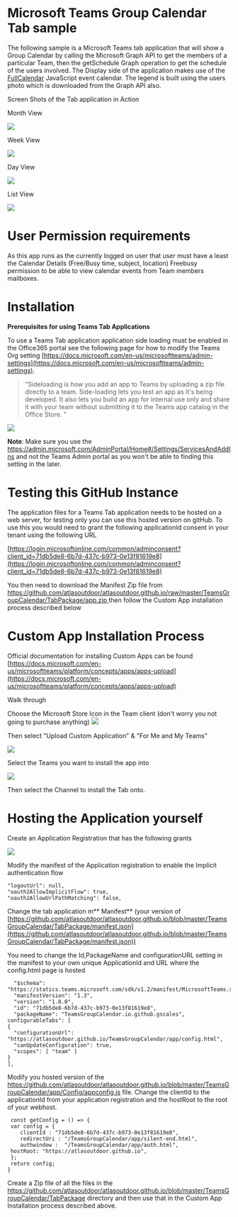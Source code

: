 # Microsoft Teams Group Calendar Tab sample

The following sample is a Microsoft Teams tab application that will show a Group Calendar by calling the Microsoft Graph API  to get the members of a particular Team, then the getSchedule Graph operation to get the schedule of the users involved. The Display side of the application makes use of the [FullCalendar](https://fullcalendar.io/) JavaScript event calendar. The legend is built using the users photo which is downloaded from the Graph API also.

Screen Shots of the Tab application in Action 

Month View

![](https://atlasoutdoor.github.io/TeamsGroupCalendar/docs/gcScreen1.JPG)

Week View

![](https://atlasoutdoor.github.io/TeamsGroupCalendar/docs/gcscren3.JPG)

Day View 

![](https://atlasoutdoor.github.io/TeamsGroupCalendar/docs/gcscren2.JPG)

List View

![](https://atlasoutdoor.github.io/TeamsGroupCalendar/docs/gcscren4.JPG)

# User Permission requirements #

As this app runs as the currently logged on user that user must have a least the Calendar Details (Free/Busy time, subject, location) Freebusy permission to be able to view calendar events from Team members mailboxes.

# **Installation** #

**Prerequisites for using Teams Tab Applications**

To use a Teams Tab application application side loading must be enabled in the Office365 portal see the following page for how to modify the Teams Org setting [https://docs.microsoft.com/en-us/microsoftteams/admin-settings](https://docs.microsoft.com/en-us/microsoftteams/admin-settings). 
> "Sideloading is how you add an app to Teams by uploading a zip file directly to a team. Side-loading lets you test an app as it's being developed. It also lets you build an app for internal use only and share it with your team without submitting it to the Teams app catalog in the Office Store. "

![](https://atlasoutdoor.github.io/TeamsGroupCalendar/docs/Sideloading.JPG)

**Note**: Make sure you use the https://admin.microsoft.com/AdminPortal/Home#/Settings/ServicesAndAddIns and not the Teams Admin portal as you won't be able to finding this setting in the later.

# Testing this GitHub Instance #

The application files for a Teams Tab application needs to be hosted on a web server, for testing only you can use this hosted version on gitHub. To use this you would need to grant the following applicationId consent in your tenant using the following URL

[https://login.microsoftonline.com/common/adminconsent?client_id=71db5de8-6b7d-437c-b973-0e13f81619e8](https://login.microsoftonline.com/common/adminconsent?client_id=71db5de8-6b7d-437c-b973-0e13f81619e8)

You then need to download the Manifest Zip file from [https://github.com/atlasoutdoor/atlasoutdoor.github.io/raw/master/TeamsGroupCalendar/TabPackage/app.zip
](https://github.com/atlasoutdoor/atlasoutdoor.github.io/raw/master/TeamsGroupCalendar/TabPackage/app.zip)
then follow the Custom App installation process described below


# **Custom App Installation Process** #

Official documentation for installing Custom Apps can be found 
[https://docs.microsoft.com/en-us/microsoftteams/platform/concepts/apps/apps-upload](https://docs.microsoft.com/en-us/microsoftteams/platform/concepts/apps/apps-upload)

Walk through

Choose the Microsoft Store Icon in the Team client (don't worry you not going to purchase anything)
![](https://atlasoutdoor.github.io/TeamsGroupCalendar/docs/walkthrough1.JPG)

Then select "Upload Custom Application" & "For Me and My Teams"

![](https://atlasoutdoor.github.io/TeamsGroupCalendar/docs/walkthrough2.JPG)

Select the Teams you want to install the app into 

![](https://atlasoutdoor.github.io/TeamsGroupCalendar/docs/walkthrough3.JPG)

Then select the Channel to install the Tab onto.

# Hosting the Application yourself #

Create an Application Registration that has the following grants

![](https://atlasoutdoor.github.io/TeamsGroupCalendar/docs/grantsrequired.JPG)

Modify the manifest of the Application registration to enable the Implicit authentication flow 

    "logoutUrl": null,
  	"oauth2AllowImplicitFlow": true,
    "oauth2AllowUrlPathMatching": false,

Change the tab application m** Manifest** (your version of [https://github.com/atlasoutdoor/atlasoutdoor.github.io/blob/master/TeamsGroupCalendar/TabPackage/manifest.json](https://github.com/atlasoutdoor/atlasoutdoor.github.io/blob/master/TeamsGroupCalendar/TabPackage/manifest.json))

You need to change the Id,PackageName and configurationURL setting in the manifest to your own unique ApplicationId and URL where the config.html page is hosted

      "$schema": "https://statics.teams.microsoft.com/sdk/v1.2/manifest/MicrosoftTeams.schema.json", 
  	  "manifestVersion": "1.3",
      "version": "1.0.0",
      "id": "71db5de8-6b7d-437c-b973-0e13f81619e8",
      "packageName": "TeamsGroupCalendar.io.github.gscales",
    configurableTabs": [
    {
      "configurationUrl": "https://atlasoutdoor.github.io/TeamsGroupCalendar/app/config.html",
      "canUpdateConfiguration": true,
      "scopes": [ "team" ]
    }
    ],

Modify you hosted version of the https://github.com/atlasoutdoor/atlasoutdoor.github.io/blob/master/TeamsGroupCalendar/app/Config/appconfig.js file. Change the clientId to the applicationId from your application registration and the hostRoot to the root of your webhost.

     const getConfig = () => {
  	 var config = {
        clientId : "71db5de8-6b7d-437c-b973-0e13f81619e8",
        redirectUri : "/TeamsGroupCalendar/app/silent-end.html",
        authwindow :  "/TeamsGroupCalendar/app/auth.html",
	 hostRoot: "https://atlasoutdoor.github.io",
   	 };
  	 return config;
	}

Create a Zip file of all the files in the https://github.com/atlasoutdoor/atlasoutdoor.github.io/blob/master/TeamsGroupCalendar/TabPackage directory and then use that in the Custom App Installation process described above.













